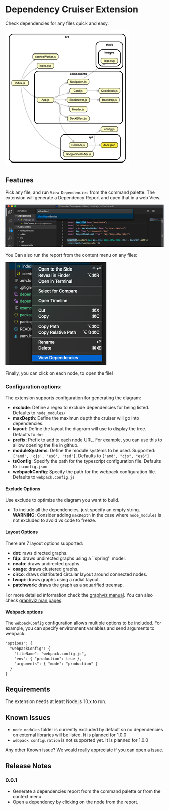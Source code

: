 # Dependency Cruiser Extension

Check dependencies for any files quick and easy.

![Dependency Report Example](docs/example.png)

## Features

Pick any file, and run `View Dependencies` from the command palette. The extension will generate a Dependency Report and open that in a web View.

![View Dependencies Command](docs/view-dependencies-command.png)

You Can also run the report from the content menu on any files:

![View Dependencies Context Menu](docs/view-dependencies-context.png)

Finally, you can click on each node, to open the file!

### Configuration options:

The extension supports configuration for generating the diagram:

-   **exclude**: Define a regex to exclude dependencies for being listed. Defaults to `node_modules/`
-   **maxDepth**: Define the maximun depth the cruiser will go into dependencies.
-   **layout**: Define the layout the diagram will use to display the tree. Defaults to `dot`
-   **prefix**: Prefix to add to each node URL. For example, you can use this to alllow opening the file in github.
-   **moduleSystems**: Define the module systems to be used. Supported: `['amd', 'cjs', 'es6', 'tsd']`. Defaults to `["amd", "cjs", "es6"]`
-   **tsConfig**: Specify the path for the typescript configuration file. Defaults to `tsconfig.json`
-   **webpackConfig**: Specify the path for the webpack configuration file. Defaults to `webpack.config.js`

#### Exclude Options

Use exclude to optimize the diagram you want to build.

-   To include all the dependencies, just specify an empty string. **WARNING**: Consider adding `maxDepth` in the case where `node_modules` is not excluded to avoid vs code to freeze.

#### Layout Options

There are 7 layout options supported:

-   **dot**: raws directed graphs.
-   **fdp**: draws undirected graphs using a ``spring'' model.
-   **neato**: draws undirected graphs.
-   **osage**: draws clustered graphs.
-   **circo**: draws distributed circular layout around connected nodes.
-   **twopi**: draws graphs using a radial layout.
-   **patchwork**: draws the graph as a squarified treemap.

For more detailed information check the [graphviz manual](https://graphviz.readthedocs.io/en/stable/manual.html#engines). You can also check [graphviz man pages](https://manpages.debian.org/stretch/graphviz/neato.1.en.html).

#### Webpack options

The `webpackConfig` configuration allows multiple options to be included. For example, you can specify environment variables and send arguments to webpack:

```
"options": {
  "webpackConfig": {
    "fileName": "webpack.config.js",
    "env": { "production": true },
    "arguments": { "mode": "production" }
  }
}
```

## Requirements

The extension needs at least Node.js 10.x to run.

## Known Issues

-   `node_modules` folder is currently excluded by default so no dependencies on external libraries will be listed. It is planned for 1.0.0
-   `webpack configuration` is not supported yet. It is planned for 1.0.0

Any other Known issue? We would really appreciate if you can [open a issue](https://github.com/juanallo/vscode-dependency-cruiser/issues).

## Release Notes

### 0.0.1

-   Generate a dependencies report from the command palette or from the context menu
-   Open a dependency by clicking on the node from the report.
